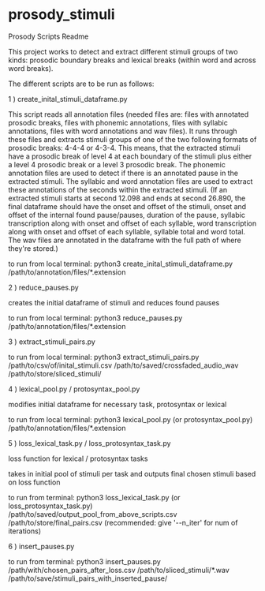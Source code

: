 # prosody_stimuli
Prosody Scripts Readme

This project works to detect and extract different stimuli groups of two kinds: prosodic boundary breaks and lexical breaks (within word and across word breaks).

The different scripts are to be run as follows:

1 ) create_inital_stimuli_dataframe.py

This script reads all annotation files (needed files are: files with annotated prosodic breaks, files with phonemic annotations, files with syllabic annotations, files with word annotations and wav files). It runs through these files and extracts stimuli groups of one of the two following formats of prosodic breaks: 4-4-4 or 4-3-4. This means, that the extracted stimuli have a prosodic break of level 4 at each boundary of the stimuli plus either a level 4 prosodic break or a level 3 prosodic break. The phonemic annotation files are used to detect if there is an annotated pause in the extracted stimuli. The syllabic and word annotation files are used to extract these annotations of the seconds within the extracted stimuli. (If an extracted stimuli starts at second 12.098 and ends at second 26.890, the final dataframe should have the onset and offset of the stimuli, onset and offset of the internal found pause/pauses, duration of the pause, syllabic transcription along with onset and offset of each syllable, word transcription along with onset and offset of each syllable, syllable total and word total. The wav files are annotated in the dataframe with the full path of where they're stored.) 

to run from local terminal: python3 create_inital_stimuli_dataframe.py /path/to/annotation/files/*.extension

2 ) reduce_pauses.py

creates the initial dataframe of stimuli and reduces found pauses 

to run from local terminal: python3 reduce_pauses.py /path/to/annotation/files/*.extension

3 ) extract_stimuli_pairs.py

to run from local terminal: python3 extract_stimuli_pairs.py /path/to/csv/of/inital_stimuli.csv /path/to/saved/crossfaded_audio_wav /path/to/store/sliced_stimuli/
    
4 ) lexical_pool.py / protosyntax_pool.py

modifies initial dataframe for necessary task, protosyntax or lexical

to run from local terminal: python3 lexical_pool.py (or protosyntax_pool.py) /path/to/annotation/files/*.extension

5 ) loss_lexical_task.py / loss_protosyntax_task.py 

loss function for lexical / protosyntax tasks

takes in initial pool of stimuli per task and outputs final chosen stimuli based on loss function 

to run from terminal: python3 loss_lexical_task.py (or loss_protosyntax_task.py) /path/to/saved/output_pool_from_above_scripts.csv /path/to/store/final_pairs.csv (recommended: give '--n_iter' for num of iterations)

6 ) insert_pauses.py 

to run from terminal: python3 insert_pauses.py  /path/with/chosen_pairs_after_loss.csv /path/to/sliced_stimuli/*.wav /path/to/save/stimuli_pairs_with_inserted_pause/
    

